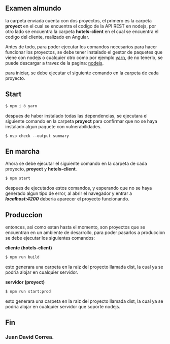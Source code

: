 
## Examen almundo 

la carpeta enviada cuenta con dos proyectos, el primero es la carpeta __proyect__ en el cual se encuentra el codigo de la API REST en nodejs, por otro lado se encuentra la carpeta __hotels-client__ en el cual se encuentra el codigo del cliente, realizado en Angular.

Antes de todo, para poder ejecutar los comandos necesarios para hacer funcionar los proyectos, se debe tener instalado el gestor de paquetes que viene con nodejs o cualquier otro como por ejemplo [yarn](https://yarnpkg.com/lang/en/docs/install/), 
de no tenerlo, se puede descargar a travez de la pagina: [nodejs](https://nodejs.org/en/).

para iniciar, se debe ejecutar el siguiente comando en la carpeta de cada proyecto.  

## Start
```bash
$ npm i ó yarn 
```

despues de haber instalado todas las dependencias, se ejecutara el siguiente comando en la carpeta __proyect__ para
confirmar que no se haya instalado algun paquete con vulnerabilidades.

```
$ nsp check --output summary
```

## En marcha

Ahora se debe ejecutar el siguiente comando en la carpeta de cada proyecto, __proyect__ y __hotels-client__.

```bash
$ npm start
```

despues de ejecutados estos comandos, y esperando que no se haya generado algun tipo de error, al abrir el navegador y entrar a *__localhost:4200__* deberia aparecer el proyecto funcionando.

## Produccion

entonces, asi como estan hasta el momento, son proyectos que se encuentran en un ambiente de desarrollo, 
para poder pasarlos a produccion se debe ejecutar los siguientes comandos: 

**cliente (hotels-client)**
```bash
$ npm run build
```
esto generara una carpeta en la raiz del proyecto llamada dist, la cual ya se podria alojar en cualquier servidor.

**servidor (proyect)**
```bash
$ npm run start:prod
```
esto generara una carpeta en la raiz del proyecto llamada dist, la cual ya se podria alojar en cualquier servidor que soporte nodejs.


## Fin

### Juan David Correa. 
